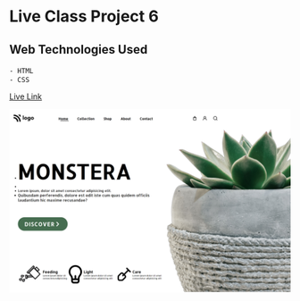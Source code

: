 # Live Class Project 6

## Web Technologies Used
    - HTML
    - CSS

[Live Link](https://monstera6.netlify.app)

![alt text](./photos/snapshot.png?raw=true "optional")